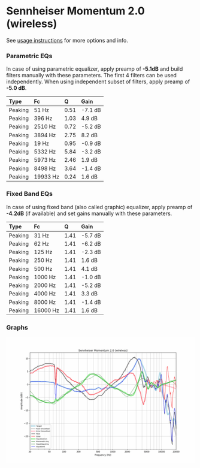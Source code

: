 # Sennheiser Momentum 2.0 (wireless)
See [usage instructions](https://github.com/jaakkopasanen/AutoEq#usage) for more options and info.

### Parametric EQs
In case of using parametric equalizer, apply preamp of **-5.1dB** and build filters manually
with these parameters. The first 4 filters can be used independently.
When using independent subset of filters, apply preamp of **-5.0 dB**.

| Type    | Fc       |    Q | Gain    |
|:--------|:---------|:-----|:--------|
| Peaking | 51 Hz    | 0.51 | -7.1 dB |
| Peaking | 396 Hz   | 1.03 | 4.9 dB  |
| Peaking | 2510 Hz  | 0.72 | -5.2 dB |
| Peaking | 3894 Hz  | 2.75 | 8.2 dB  |
| Peaking | 19 Hz    | 0.95 | -0.9 dB |
| Peaking | 5332 Hz  | 5.84 | -3.2 dB |
| Peaking | 5973 Hz  | 2.46 | 1.9 dB  |
| Peaking | 8498 Hz  | 3.64 | -1.4 dB |
| Peaking | 19933 Hz | 0.24 | 1.6 dB  |

### Fixed Band EQs
In case of using fixed band (also called graphic) equalizer, apply preamp of **-4.2dB**
(if available) and set gains manually with these parameters.

| Type    | Fc       |    Q | Gain    |
|:--------|:---------|:-----|:--------|
| Peaking | 31 Hz    | 1.41 | -5.7 dB |
| Peaking | 62 Hz    | 1.41 | -6.2 dB |
| Peaking | 125 Hz   | 1.41 | -2.3 dB |
| Peaking | 250 Hz   | 1.41 | 1.6 dB  |
| Peaking | 500 Hz   | 1.41 | 4.1 dB  |
| Peaking | 1000 Hz  | 1.41 | -1.0 dB |
| Peaking | 2000 Hz  | 1.41 | -5.2 dB |
| Peaking | 4000 Hz  | 1.41 | 3.3 dB  |
| Peaking | 8000 Hz  | 1.41 | -1.4 dB |
| Peaking | 16000 Hz | 1.41 | 1.6 dB  |

### Graphs
![](./Sennheiser%20Momentum%202.0%20(wireless).png)